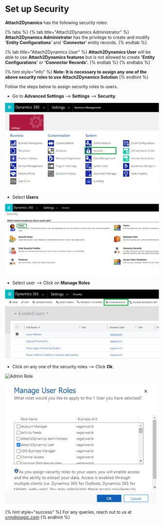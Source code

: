 # Set up Security

**Attach2Dynamics** has the following security roles:

{% tabs %}
{% tab title="Attach2Dynamics Administrator" %}
**Attach2Dynamics Administrator** has the privilege to create and modify '**Entity Configurations**' and '**Connector**' entity records.
{% endtab %}

{% tab title="Attach2Dynamics User" %}
**Attach2Dynamics User** will be able to use **Attach2Dynamics features** but is not allowed to create **'Entity Configurations'** or **'Connector Records'.**
{% endtab %}
{% endtabs %}

{% hint style="info" %}
**Note: It is necessary to assign any one of the above security roles to use Attach2Dynamics Solution**
{% endhint %}

Follow the steps below to assign security roles to users.

* Go to **Advanced Settings** --> **Settings** --> **Security**.

![](<../../.gitbook/assets/a (5).png>)

* Select **Users**

![](<../../.gitbook/assets/b (8).png>)

* Select user --> Click on **Manage Roles**

![](../../.gitbook/assets/c.png)

* Click on any one of the security roles --> Click **Ok**.

![Admin Role](<../../.gitbook/assets/Set Security\_1.png>)

![User Role](<../../.gitbook/assets/d (1).png>)

{% hint style="success" %}
For any queries, reach out to us at [crm@inogic.com](mailto:crm@inogic.com)
{% endhint %}
